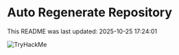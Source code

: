 # Auto Regenerate Repository

This README was last updated: 2025-10-25 17:24:01

 ![TryHackMe](https://tryhackme.com/badge/533634)